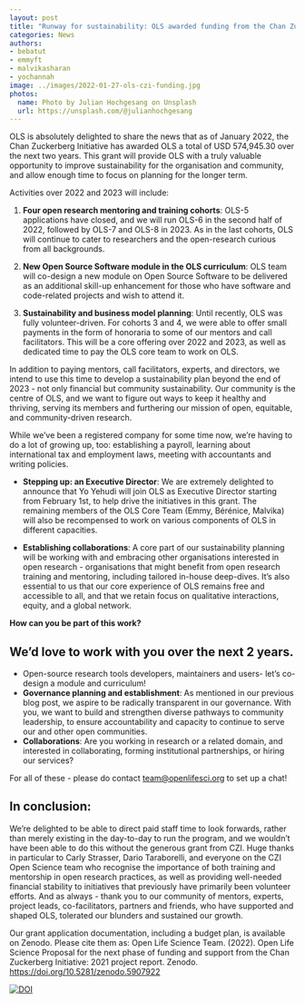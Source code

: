 ```yaml
---
layout: post
title: "Runway for sustainability: OLS awarded funding from the Chan Zuckerberg Initiative to power its next phase"
categories: News
authors:
- bebatut
- emmyft
- malvikasharan
- yochannah
image: ../images/2022-01-27-ols-czi-funding.jpg
photos:
  name: Photo by Julian Hochgesang on Unsplash
  url: https://unsplash.com/@julianhochgesang
---
```


OLS is absolutely delighted to share the news that as of January 2022, the Chan Zuckerberg Initiative has awarded OLS a total of USD 574,945.30 over the next two years. This grant will provide OLS with a truly valuable opportunity to improve sustainability for the organisation and community, and allow enough time to focus on planning for the longer term.

Activities over 2022 and 2023 will include:

1. **Four open research mentoring and training cohorts**: OLS-5 applications have closed, and we will run OLS-6 in the second half of 2022, followed by OLS-7 and OLS-8 in 2023. As in the last cohorts, OLS will continue to cater to researchers and the open-research curious from all backgrounds.

2. **New Open Source Software module in the OLS curriculum**: OLS team will co-design a new module on Open Source Software to be delivered as an additional skill-up enhancement for those who have software and code-related projects and wish to attend it. 

3. **Sustainability and business model planning**: Until recently, OLS was fully volunteer-driven. For cohorts 3 and 4, we were able to offer small payments in the form of honoraria to some of our mentors and call facilitators. This will be a core offering over 2022 and 2023, as well as dedicated time to pay the OLS core team to work on OLS.

In addition to paying mentors, call facilitators, experts, and directors, we intend to use this time to develop a sustainability plan beyond the end of 2023 - not only financial but community sustainability. Our community is the centre of OLS, and we want to figure out ways to keep it healthy and thriving, serving its members and furthering our mission of open, equitable, and community-driven research.

While we’ve been a registered company for some time now, we’re having to do a lot of growing up, too: establishing a payroll, learning about international tax and employment laws, meeting with accountants and writing policies.

- **Stepping up: an Executive Director**: We are extremely delighted to announce that Yo Yehudi will join OLS as Executive Director starting from February 1st, to help drive the initiatives in this grant. The remaining members of the OLS Core Team (Emmy, Bérénice, Malvika) will also be recompensed to work on various components of OLS in different capacities.

- **Establishing collaborations**: A core part of our sustainability planning will be working with and embracing other organisations interested in open research - organisations that might benefit from open research training and mentoring, including tailored in-house deep-dives. It’s also essential to us that our core experience of OLS remains free and accessible to all, and that we retain focus on qualitative interactions, equity, and a global network.

**How can you be part of this work?**

## We’d love to work with you over the next 2 years.
- Open-source research tools developers, maintainers and users- let’s co-design a module and curriculum!
- **Governance planning and establishment**: As mentioned in our previous blog post, we aspire to be radically transparent in our governance. With you, we want to build and strengthen diverse pathways to community leadership, to ensure accountability and capacity to continue to serve our and other open communities.
- **Collaborations**: Are you working in research or a related domain, and interested in collaborating, forming institutional partnerships, or hiring our services?

For all of these - please do contact team@openlifesci.org to set up a chat!

## In conclusion:

We’re delighted to be able to direct paid staff time to look forwards, rather than merely existing in the day-to-day to run the program, and we wouldn’t have been able to do this without the generous grant from CZI. Huge thanks in particular to Carly Strasser, Dario Taraborelli, and everyone on the CZI Open Science team who recognise the importance of both training and mentorship in open research practices, as well as providing well-needed financial stability to initiatives that previously have primarily been volunteer efforts. And as always - thank you to our community of mentors, experts, project leads, co-facilitators, partners and friends, who have supported and shaped OLS, tolerated our blunders and sustained our growth.

Our grant application documentation, including a budget plan, is available on Zenodo. Please cite them as: Open Life Science Team. (2022). Open Life Science Proposal for the next phase of funding and support from the Chan Zuckerberg Initiative: 2021 project report. Zenodo. https://doi.org/10.5281/zenodo.5907922

[![DOI](https://zenodo.org/badge/DOI/10.5281/zenodo.5907922.svg)](https://doi.org/10.5281/zenodo.5907922)
